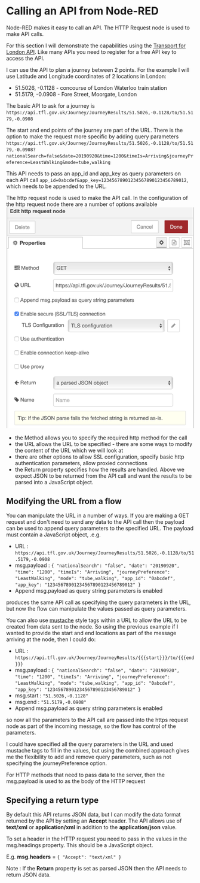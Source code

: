 # Calling an API from Node-RED

Node-RED makes it easy to call an API.  The HTTP Request node is used to make API calls.

For this section I will demonstrate the capabilities using the [Transport for London API](https://api.tfl.gov.uk/).  Like many APIs you need to register for a free API key to access the API.

I can use the API to plan a journey between 2 points.  For the example I will use Latitude and Longitude coordinates of 2 locations in London:

- 51.5026, -0.1128 - concourse of London Waterloo train station
- 51.5179, -0.0908 - Fore Street, Moorgate, London

The basic API to ask for a journey is ```https://api.tfl.gov.uk/Journey/JourneyResults/51.5026,-0.1128/to/51.5179,-0.0908```

The start and end points of the journey are part of the URL.  There is the option to make the request more specific by adding query parameters ```https://api.tfl.gov.uk/Journey/JourneyResults/51.5026,-0.1128/to/51.5179,-0.0908?nationalSearch=false&date=20190920&time=1200&timeIs=Arriving&journeyPreference=LeastWalking&mode=tube,walking```

This API needs to pass an app_id and app_key as query parameters on each API call ```app_id=0abcdef&app_key=12345678901234567890123456789012```, which needs to be appended to the URL.

The http request node is used to make the API call.  In the configuration of the http request node there are a number of options available ![request node config](image/requestNodeConfig.png)

- the Method allows you to specify the required http method for the call
- the URL allows the URL to be specified - there are some ways to modify the content of the URL which we will look at
- there are other options to allow SSL configuration, specify basic http authentication parameters, allow proxied connections
- the Return property specifies how the results are handled.  Above we expect JSON to be returned from the API call and want the results to be parsed into a JavaScript object.

## Modifying the URL from a flow

You can manipulate the URL in a number of ways.  If you are making a GET request and don't need to send any data to the API call then the payload can be used to append query parameters to the specified URL.  The payload must contain a JavaScript object, .e.g.

- URL : ```https://api.tfl.gov.uk/Journey/JourneyResults/51.5026,-0.1128/to/51.5179,-0.0908```
- msg.payload : ```{
    "nationalSearch": "false",
    "date": "20190920",
    "time": "1200",
    "timeIs": "Arriving",
    "journeyPreference": "LeastWalking",
    "mode": "tube,walking",
    "app_id": "0abcdef",
    "app_key": "12345678901234567890123456789012"
}```
- Append msg.payload as query string parameters is enabled

produces the same API call as specifying the query parameters in the URL, but now the flow can manipulate the values passed as query parameters.

You can also use [mustache](http://mustache.github.io/mustache.5.html) style tags within a URL to allow the URL to be created from data sent to the node.  So using the previous example if I wanted to provide the start and end locations as part of the message arriving at the node, then I could do:

- URL : ```https://api.tfl.gov.uk/Journey/JourneyResults/{{{start}}}/to/{{{end}}}```
- msg.payload : ```{
    "nationalSearch": "false",
    "date": "20190920",
    "time": "1200",
    "timeIs": "Arriving",
    "journeyPreference": "LeastWalking",
    "mode": "tube,walking",
    "app_id": "0abcdef",
    "app_key": "12345678901234567890123456789012"
}```
- msg.start : ```"51.5026,-0.1128"```
- msg.end : ```"51.5179,-0.0908"```
- Append msg.payload as query string parameters is enabled

so now all the parameters to the API call are passed into the https request node as part of the incoming message, so the flow has control of the parameters.

I could have specified all the query parameters in the URL and used mustache tags to fill in the values, but using the combined approach gives me the flexibility to add and remove query parameters, such as not specifying the journeyPreference option.

For HTTP methods that need to pass data to the server, then the msg.payload is used to as the body of the HTTP request

## Specifying a return type

By default this API returns JSON data, but I can modify the data format returned by the API by setting an **Accept** header.  The API allows use of **text/xml** or **application/xml** in addition to the **application/json** value.

To set a header in the HTTP request you need to pass in the values in the msg.headings property.  This should be a JavaScript object.  

E.g. **msg.headers** = ```{ "Accept": "text/xml" }```

Note : If the **Return** property is set as parsed JSON then the API needs to return JSON data.
